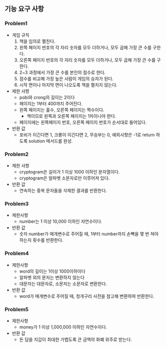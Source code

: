 ## 기능 요구 사항
### Problem1
- 게임 규칙
  1. 책을 임의로 펼친다.
  2. 왼쪽 페이지 번호의 각 자리 숫자를 모두 더하거나, 모두 곱해 가장 큰 수를 구한다.
  3. 오른쪽 페이지 번호의 각 자리 숫자를 모두 더하거나, 모두 곱해 가장 큰 수를 구한다.
  4. 2~3 과정에서 가장 큰 수를 본인의 점수로 한다.
  5. 점수를 비교해 가장 높은 사람이 게임의 승자가 된다.
  6. 시작 면이나 마지막 면이 나오도록 책을 펼치지 않는다.
- 제한 사항
  - pobi와 crong의 길이는 2이다
  - 페이지는 1부터 400까지 주어진다. 
  - 왼쪽 페이지는 홀수, 오른쪽 페이지는 짝수이다.
    - 책이므로 왼쪽과 오른쪽 페이지는 1차이나야 한다.
  - 페이지에는 왼쪽페이지 번호, 오른쪽 페이지 번호가 순서대로 들어있다.
- 반환 값
  - 포비가 이긴다면 1, 크롱이 이긴다면 2, 무승부는 0, 예외사항은 -1로 return 하도록 solution 메서드를 완성.

### Problem2
- 제한 사항 
  - cryptogram은 길이가 1 이상 1000 이하인 문자열이다.
  - cryptogram은 알파벳 소문자로만 이루어져 있다.
- 반환 값
  - 연속하는 중복 문자들을 삭제한 결과를 반환한다.

### Problem3
- 제한사항 
  - number는 1 이상 10,000 이하인 자연수이다.
- 반환 값
  - 숫자 number가 매개변수로 주어질 때, 1부터 number까지 손뼉을 몇 번 쳐야 하는지 횟수를 반환한다.

### Problem4
- 제한사항
  - word의 길이는 1이상 1000이하이다
  - 알파벳 외의 문자는 변환하지 않는다
  - 대문자는 대문자로, 소문자는 소문자로 변환한다.
- 반환 값
  - word가 매개변수로 주어질 때, 청개구리 사전을 참고해 변환하여 반환한다.

### Problem5
- 제한사항
  - money가 1 이상 1,000,000 이하인 자연수이다.
- 반환 값
  - 돈 담을 지갑이 최대한 가볍도록 큰 금액의 화폐 위주로 받는다.